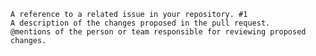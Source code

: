     A reference to a related issue in your repository. #1
    A description of the changes proposed in the pull request.
    @mentions of the person or team responsible for reviewing proposed changes.
